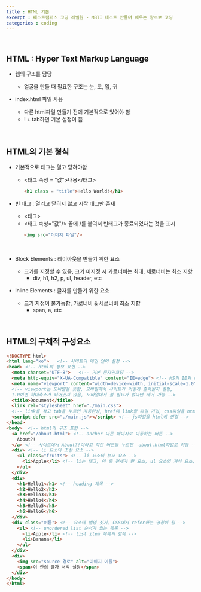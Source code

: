 ```yaml
---
title : HTML 기본
excerpt : 패스트캠퍼스 코딩 레벨원 - MBTI 테스트 만들며 배우는 왕초보 코딩
categories : coding
---
```


<br>

## HTML : Hyper Text Markup Language  
- 웹의 구조를 담당  
  - 얼굴을 만들 때 필요한 구조는 눈, 코, 입, 귀

- index.html 파일 사용  
  - 다른 html파일 만들기 전에 기본적으로 있어야 함  
  - ! + tab하면 기본 설정이 뜸  

<br>

## HTML의 기본 형식
- 기본적으로 태그는 열고 닫혀야함  
  - <태그 속성 = "값">내용</태그>
    ```html
    <h1 class = "title">Hello World!</h1>
    ```

- 빈 태그 : 열리고 닫히지 않고 시작 태그만 존재
  - <태그>
  - <태그 속성="값"/> 끝에 /를 붙여서 빈태그가 종료되었다는 것을 표시
    ```html
    <img src="이미지 파일"/>
    ```

<br>

- Block Elements : 레이아웃을 만들기 위한 요소  
  - 크기를 지정할 수 있음, 크기 미지정 시 가로너비는 최대, 세로너비는 최소 지향  
    - div, h1, h2, p, ul, header, etc  

- Inline Elements : 글자를 만들기 위한 요소  
  - 크기 지정이 불가능함, 가로너비 & 세로너비 최소 지향
    - span, a, etc

<br>

## HTML의 구체적 구성요소
```html
<!DOCTYPE html> 
<html lang="ko">   <!-- 사이트의 메인 언어 설정 -->
<head> <!-- html의 정보 표현 -->
  <meta charset="UTF-8">   <!-- 기본 문자인코딩 -->
  <meta http-equiv="X-UA-Compatible" content="IE=edge"> <!-- MS의 IE와 edge 관련 명령어, 없어도 무방 -->
  <meta name="viewport" content="width=device-width, initial-scale=1.0"> 
  <!-- viewport는 모바일을 뜻함, 모바일에서 사이트가 어떻게 출력될지 설정, 
  1.0이면 확대축소가 되어있지 않음, 모바일에서 볼 필요가 없다면 제거 가능 -->
  <title>Document</title>
  <link rel="stylesheet" href="./main.css"> 
  <!-- link를 적고 tab을 누르면 자동완성, href에 link할 파일 기입, css파일을 html에 연결 -->
  <script defer src="./main.js"></script> <!-- js파일을 html에 연결 -->
</head>
<body>  <!-- html의 구조 표현 -->
  <a href="/about.html"> <!-- anchor 다른 페이지로 이동하는 버튼 -->
    About?!
  </a> <!-- 사이트에서 About?!이라고 적힌 버튼을 누르면  about.html파일로 이동 -->
  <div> <!-- li 요소의 조상 요소 -->
    <ul class="fruits"> <!-- li 요소의 부모 요소 -->
      <li>Apple</li> <!-- li는 태그, 이 줄 전체가 한 요소, ul 요소의 자식 요소, div 요소의 후손 요소 -->
    </ul>
  </div>
  <div>
    <h1>Hello1</h1> <!-- heading 제목 -->
    <h2>Hello2</h2>
    <h3>Hello3</h3>
    <h4>Hello4</h4>
    <h5>Hello5</h5>
    <h6>Hello6</h6>
  </div>
  <div class="이름"> <!-- 요소에 별명 짓기, CSS에서 refer하는 명칭이 됨 -->
    <ul> <!-- unordered list 순서가 없는 목록 -->
      <li>Apple</li> <!-- list item 목록의 항목 -->
      <li>Banana</li>
    </ul>
  </div>
  <div>
    <img src="source 경로" alt="이미지 이름">
    <span>이 안의 글자 서식 설정</span>
  </div>
</body>
</html>
```

<br>